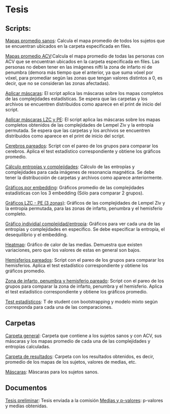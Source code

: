 # Tesis
## Scripts: 

[Mapas promedio sanos](https://github.com/Taekleee/Tesis-modificada/blob/main/Promedio-mapas-sanos.R): Calcula el mapa promedio de todos los sujetos que se encuentran ubicados en la carpeta especificada en files.

[Mapas promedio ACV](https://github.com/Taekleee/Tesis-modificada/blob/main/Promedio-mapas-sanos-ACV.R):Calcula el mapa promedio de todas las personas con ACV que se encuentran ubicados en la carpeta especificada en files. Las personas no deben tener en las imágenes nifti la zona de infarto ni de penumbra (demora más tiempo que el anterior, ya que suma vóxel por vóxel, para promediar segùn las zonas que tengan valores distintos a 0, es decir, que no se consideran las zonas afectadas).

[Aplicar máscaras](https://github.com/Taekleee/Tesis-modificada/blob/main/applyMask.py): El script aplica las máscaras sobre los mapas completos de las complejidades estadísticas. Se espera que las carpetas y los archivos se encuentren distribuidos como aparece en el print de inicio del script.

[Aplicar máscaras LZC y PE](https://github.com/Taekleee/Tesis-modificada/blob/main/applyMaskLZC-PE.py): El script aplica las máscaras sobre los mapas completos obtenidos de las complejidades de Lempel Ziv y la entropía permutada. Se espera que las carpetas y los archivos se encuentren distribuidos como aparece en el print de inicio del script.

[Cerebros pareados](https://github.com/Taekleee/Tesis-modificada/blob/main/cerebros-pareados-script.R): Script con el pareo de los grupos para comparar los cerebros. Aplica el test estadístico correspondiente y obtiene los gráficos promedio.

[Cálculo entropías y complejidades](https://github.com/Taekleee/Tesis-modificada/blob/main/fmri.R): Cálculo de las entropías y complejidades para cada imágenes de resonancia magnética. Se debe tener la distribucoión de carpetas y archivos como aparece anteriormente.

[Gráficos por embedding](https://github.com/Taekleee/Tesis-modificada/blob/main/grafico-promedio-3-embedding.R): Gráficos promedio de las complejidades estadísticas con los 3 embedding (Sólo para comparar 2 grupos).

[Gráficos LZC - PE (3 zonas)](https://github.com/Taekleee/Tesis-modificada/blob/main/graficos-promedio-3-zonas-lzc-pe.R): Gráficos de las complejidades de Lempel Ziv y la entropía permutada, para las zonas de infarto, penumbra y el hemisferio completo.

[Gráfico individial complejidad/entropía](https://github.com/Taekleee/Tesis-modificada/blob/main/gr%C3%A1ficos-de-cada-entrop%C3%ADa-complejidad.R): Gráficos para ver cada una de las entropías y complejidades en específico. Se debe especificar la entropía, el desequilibrio y el embedding.

[Heatmap](https://github.com/Taekleee/Tesis-modificada/blob/main/heatmap.R): Gráfico de calor de las medias. Demuestra que existen variaciones, pero que los valores de estas en general son bajos.

[Hemisferios pareados](https://github.com/Taekleee/Tesis-modificada/blob/main/hemisferios-pareados-script.R): Script con el pareo de los grupos para comparar los hemisferios. Aplica el test estadístico correspondiente y obtiene los gráficos promedio.

[Zona de infarto, penumbra y hemisferio pareado](https://github.com/Taekleee/Tesis-modificada/blob/main/pareo-grupos-gr%C3%A1ficos-test.R): Script con el pareo de los grupos para comparar la zona de infarto, penumbra y el hemisferio. Aplica el test estadístico correspondiente y obtiene los gráficos promedio.

[Test estadísticos](https://github.com/Taekleee/Tesis-modificada/blob/main/test-estad%C3%ADsticos.R): T de student con bootstrapping y modelo mixto segùn corresponda para cada una de las comparaciones.

## Carpetas
[Carpeta general](https://github.com/Taekleee/Tesis-modificada/tree/main/Anonymous-fMRI-images): Carpeta que contiene a los sujetos sanos y con ACV, sus máscaras y los mapas promedio de cada una de las complejidades y entropías calculadas.

[Carpeta de resultados](https://github.com/Taekleee/Tesis-modificada/tree/main/Resultados): Carpeta con los resultados obtenidos, es decir, promedio de los mapas de los sujetos, valores de medias, etc.

[Máscaras](https://github.com/Taekleee/Tesis-modificada/tree/main/fMRI-atlases): Màscaras para los sujetos sanos.


## Documentos
[Tesis preliminar](https://github.com/Taekleee/Tesis-modificada/blob/main/Intento_de_tesis.pdf): Tesis enviada a la comisión
[Medias y p-valores](https://github.com/Taekleee/Tesis-modificada/blob/main/Medias%20tesis.pdf): p-valores y medias obtenidas.
